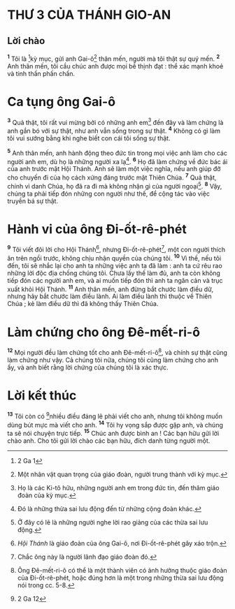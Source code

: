 # THƯ 3 CỦA THÁNH GIO-AN
## Lời chào
<sup><b>1</b></sup> Tôi là [^1*]kỳ mục, gửi anh Gai-ô[^1] thân mến, người mà tôi thật sự quý mến. <sup><b>2</b></sup> Anh thân mến, tôi cầu chúc anh được mọi bề thịnh đạt : thể xác mạnh khoẻ và tinh thần phấn chấn.

# Ca tụng ông Gai-ô
<sup><b>3</b></sup> Quả thật, tôi rất vui mừng bởi có những anh em[^2] đến đây và làm chứng là anh gắn bó với sự thật, như anh vẫn sống trong sự thật. <sup><b>4</b></sup> Không có gì làm tôi vui sướng bằng khi nghe biết con cái tôi sống sự thật.

<sup><b>5</b></sup> Anh thân mến, anh hành động theo đức tin trong mọi việc anh làm cho các người anh em, dù họ là những người xa lạ[^3]. <sup><b>6</b></sup> Họ đã làm chứng về đức bác ái của anh trước mặt Hội Thánh. Anh sẽ làm một việc nghĩa, nếu anh giúp đỡ cho chuyến đi của họ cách xứng đáng trước mặt Thiên Chúa. <sup><b>7</b></sup> Quả thật, chính vì danh Chúa, họ đã ra đi mà không nhận gì của người ngoại[^4]. <sup><b>8</b></sup> Vậy, chúng ta phải tiếp đón những con người như thế, để cộng tác vào việc truyền bá sự thật.

# Hành vi của ông Đi-ốt-rê-phét
<sup><b>9</b></sup> Tôi viết đôi lời cho Hội Thánh[^5], nhưng Đi-ốt-rê-phét[^6], một con người thích ăn trên ngồi trước, không chịu nhận quyền của chúng tôi. <sup><b>10</b></sup> Vì thế, nếu tôi đến, tôi sẽ nhắc lại cho anh ta những việc anh ta đã làm : anh ta cứ rêu rao những lời độc địa chống chúng tôi. Chưa lấy thế làm đủ, anh ta còn không tiếp đón các người anh em, và ai muốn tiếp đón thì anh ta ngăn cản và trục xuất khỏi Hội Thánh. <sup><b>11</b></sup> Anh thân mến, anh đừng bắt chước làm điều dữ, nhưng hãy bắt chước làm điều lành. Ai làm điều lành thì thuộc về Thiên Chúa ; kẻ làm điều dữ thì đã không thấy Thiên Chúa.

# Làm chứng cho ông Đê-mết-ri-ô
<sup><b>12</b></sup> Mọi người đều làm chứng tốt cho anh Đê-mết-ri-ô[^7], và chính sự thật cũng làm chứng như vậy. Cả chúng tôi nữa, chúng tôi cũng làm chứng cho anh ấy, và anh biết rằng lời chứng của chúng tôi là xác thực.

# Lời kết thúc
<sup><b>13</b></sup> Tôi còn có [^2*]nhiều điều đáng lẽ phải viết cho anh, nhưng tôi không muốn dùng bút mực mà viết cho anh. <sup><b>14</b></sup> Tôi hy vọng sắp được gặp anh, và chúng ta sẽ nói chuyện trực tiếp. <sup><b>15</b></sup> Chúc anh được bình an ! Các bạn hữu gửi lời chào anh. Cho tôi gửi lời chào các bạn hữu, đích danh từng người một.

[^1]: Một nhân vật quan trọng của giáo đoàn, người trung thành với kỳ mục.
[^2]: Họ là các Ki-tô hữu, những người anh em trong đức tin, đến thăm giáo đoàn của kỳ mục.
[^3]: Đó là những thừa sai lưu động đến từ những cộng đoàn khác.
[^4]: Ở đây có lẽ là những người nghe lời rao giảng của các thừa sai lưu động.
[^5]: <i>Hội Thánh</i> là giáo đoàn của ông Gai-ô, nơi Đi-ốt-rê-phét gây xáo trộn.
[^6]: Chắc ông này là người lãnh đạo giáo đoàn đó.
[^7]: Ông Đê-mết-ri-ô có thể là một thành viên có ảnh hưởng thuộc giáo đoàn của Đi-ốt-rê-phét, hoặc đúng hơn là một trong những thừa sai lưu động nói trong cc. 5-8.
[^1*]: 2 Ga 1
[^2*]: 2 Ga 12
